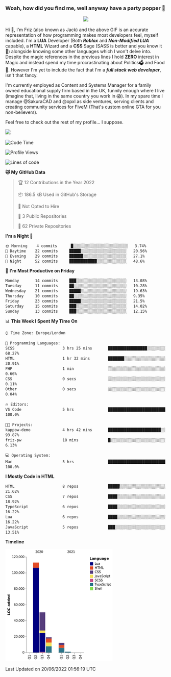 ### Woah, how did you find me, well anyway have a party popper 🎉

<p align="center">
  <img  src="https://66.media.tumblr.com/d2766024a15e8c140bf20f314664eed2/d1615166bf58615c-d8/s400x600/aabc473a64edc43599d5345fd1e9e792d66ecc48.gifv">
</p>

Hi :wave:, I'm Friz (also known as Jack) and the above GIF is an accurate representation of how programming makes most developers feel, myself included. I'm a **LUA** Developer (Both ***Roblox*** and ***Non-Modified LUA*** capable), a **HTML** Wizard and a **CSS** Sage (SASS is better and you know it :pray:) alongside knowing some other languages which I won't delve into. Despite the magic references in the previous lines I hold **ZERO** interest in Magic and instead spend my time procrastinating about Politics🗳️ and Food🍔. However I'm yet to include the fact that I'm a ***full stack web developer***, isn't that fancy.

I'm currently employed as Content and Systems Manager for a family owned educational supply firm based in the UK, funnily enough where I live (imagine that, living in the same country you work in 😱). In my spare time I manage @SakuraCAD and @opxl as side ventures, serving clients and creating community services for FiveM (That's custom online GTA for you non-believers).

Feel free to check out the rest of my profile... I suppose.

<a href="https://github.com/anuraghazra/github-readme-stats">
  <img  src="https://github-readme-stats.vercel.app/api?username=JackOPXL&count_private=true&show_icons=true&theme=tokyonight" />
</a>



<!--START_SECTION:waka-->
![Code Time](http://img.shields.io/badge/Code%20Time-0%20secs-blue)

![Profile Views](http://img.shields.io/badge/Profile%20Views-0-blue)

![Lines of code](https://img.shields.io/badge/From%20Hello%20World%20I%27ve%20Written-192%20Thousand%20lines%20of%20code-blue)

**🐱 My GitHub Data** 

> 🏆 12 Contributions in the Year 2022
 > 
> 📦 186.5 kB Used in GitHub's Storage 
 > 
> 🚫 Not Opted to Hire
 > 
> 📜 3 Public Repositories 
 > 
> 🔑 62 Private Repositories  
 > 
**I'm a Night 🦉** 

```text
🌞 Morning    4 commits      █░░░░░░░░░░░░░░░░░░░░░░░░   3.74% 
🌆 Daytime    22 commits     █████░░░░░░░░░░░░░░░░░░░░   20.56% 
🌃 Evening    29 commits     ██████░░░░░░░░░░░░░░░░░░░   27.1% 
🌙 Night      52 commits     ████████████░░░░░░░░░░░░░   48.6%

```
📅 **I'm Most Productive on Friday** 

```text
Monday       14 commits     ███░░░░░░░░░░░░░░░░░░░░░░   13.08% 
Tuesday      11 commits     ██░░░░░░░░░░░░░░░░░░░░░░░   10.28% 
Wednesday    21 commits     █████░░░░░░░░░░░░░░░░░░░░   19.63% 
Thursday     10 commits     ██░░░░░░░░░░░░░░░░░░░░░░░   9.35% 
Friday       23 commits     █████░░░░░░░░░░░░░░░░░░░░   21.5% 
Saturday     15 commits     ███░░░░░░░░░░░░░░░░░░░░░░   14.02% 
Sunday       13 commits     ███░░░░░░░░░░░░░░░░░░░░░░   12.15%

```


📊 **This Week I Spent My Time On** 

```text
⌚︎ Time Zone: Europe/London

💬 Programming Languages: 
SCSS                     3 hrs 25 mins       █████████████████░░░░░░░░   68.27% 
HTML                     1 hr 32 mins        ███████░░░░░░░░░░░░░░░░░░   30.91% 
PHP                      1 min               ░░░░░░░░░░░░░░░░░░░░░░░░░   0.66% 
CSS                      0 secs              ░░░░░░░░░░░░░░░░░░░░░░░░░   0.11% 
Other                    0 secs              ░░░░░░░░░░░░░░░░░░░░░░░░░   0.04%

🔥 Editors: 
VS Code                  5 hrs               █████████████████████████   100.0%

🐱‍💻 Projects: 
kappow-demo              4 hrs 42 mins       ███████████████████████░░   93.87% 
friz-pw                  18 mins             █░░░░░░░░░░░░░░░░░░░░░░░░   6.13%

💻 Operating System: 
Mac                      5 hrs               █████████████████████████   100.0%

```

**I Mostly Code in HTML** 

```text
HTML                     8 repos             █████░░░░░░░░░░░░░░░░░░░░   21.62% 
CSS                      7 repos             ████░░░░░░░░░░░░░░░░░░░░░   18.92% 
TypeScript               6 repos             ████░░░░░░░░░░░░░░░░░░░░░   16.22% 
Lua                      6 repos             ████░░░░░░░░░░░░░░░░░░░░░   16.22% 
JavaScript               5 repos             ███░░░░░░░░░░░░░░░░░░░░░░   13.51%

```


**Timeline**

![Chart not found](https://raw.githubusercontent.com/JackOPXL/JackOPXL/master/charts/bar_graph.png) 


 Last Updated on 20/06/2022 01:56:19 UTC
<!--END_SECTION:waka-->

